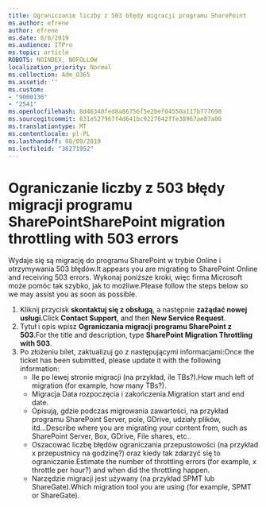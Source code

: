 ```yaml
---
title: Ograniczanie liczby z 503 błędy migracji programu SharePoint
ms.author: efrene
author: efrene
ms.date: 8/8/2019
ms.audience: ITPro
ms.topic: article
ROBOTS: NOINDEX, NOFOLLOW
localization_priority: Normal
ms.collection: Adm_O365
ms.assetid: ''
ms.custom:
- "9000136"
- "2541"
ms.openlocfilehash: 8d46340fed8a86756f5e2bef04550a117b777690
ms.sourcegitcommit: 631e527967f4d641bc9227642ffe38967ae87a00
ms.translationtype: MT
ms.contentlocale: pl-PL
ms.lasthandoff: 08/09/2019
ms.locfileid: "36271952"
---
```

# <a name="sharepoint-migration-throttling-with-503-errors"></a><span data-ttu-id="b39cd-102">Ograniczanie liczby z 503 błędy migracji programu SharePoint</span><span class="sxs-lookup"><span data-stu-id="b39cd-102">SharePoint migration throttling with 503 errors</span></span>

<span data-ttu-id="b39cd-103">Wydaje się są migrację do programu SharePoint w trybie Online i otrzymywania 503 błędów.</span><span class="sxs-lookup"><span data-stu-id="b39cd-103">It appears you are migrating to SharePoint Online and receiving 503 errors.</span></span> <span data-ttu-id="b39cd-104">Wykonaj poniższe kroki, więc firma Microsoft może pomóc tak szybko, jak to możliwe.</span><span class="sxs-lookup"><span data-stu-id="b39cd-104">Please follow the steps below so we may assist you as soon as possible.</span></span> 

1. <span data-ttu-id="b39cd-105">Kliknij przycisk **skontaktuj się z obsługą**, a następnie **zażądać nowej usługi**.</span><span class="sxs-lookup"><span data-stu-id="b39cd-105">Click **Contact Support**, and then **New Service Request**.</span></span>
2. <span data-ttu-id="b39cd-106">Tytuł i opis wpisz **Ograniczania migracji programu SharePoint z 503**.</span><span class="sxs-lookup"><span data-stu-id="b39cd-106">For the title and description, type **SharePoint Migration Throttling with 503**.</span></span>
3. <span data-ttu-id="b39cd-107">Po złożeniu bilet, zaktualizuj go z następującymi informacjami:</span><span class="sxs-lookup"><span data-stu-id="b39cd-107">Once the ticket has been submitted, please update it with the following information:</span></span>
    - <span data-ttu-id="b39cd-108">Ile po lewej stronie migracji (na przykład, ile TBs?).</span><span class="sxs-lookup"><span data-stu-id="b39cd-108">How much left of migration (for example, how many TBs?).</span></span>
    - <span data-ttu-id="b39cd-109">Migracja Data rozpoczęcia i zakończenia.</span><span class="sxs-lookup"><span data-stu-id="b39cd-109">Migration start and end date.</span></span>
    - <span data-ttu-id="b39cd-110">Opisują, gdzie podczas migrowania zawartości, na przykład programu SharePoint Server, pole, GDrive, udziały plików, itd...</span><span class="sxs-lookup"><span data-stu-id="b39cd-110">Describe where you are migrating your content from, such as SharePoint Server, Box, GDrive, File shares, etc..</span></span>
    - <span data-ttu-id="b39cd-111">Oszacować liczbę błędów ograniczania przepustowości (na przykład x przepustnicy na godzinę?) oraz kiedy tak zdarzyć się to ograniczanie.</span><span class="sxs-lookup"><span data-stu-id="b39cd-111">Estimate the number of throttling errors (for example, x throttle per hour?) and when did the throttling happen.</span></span>
    - <span data-ttu-id="b39cd-112">Narzędzie migracji jest używany (na przykład SPMT lub ShareGate).</span><span class="sxs-lookup"><span data-stu-id="b39cd-112">Which migration tool you are using (for example, SPMT or ShareGate).</span></span>



